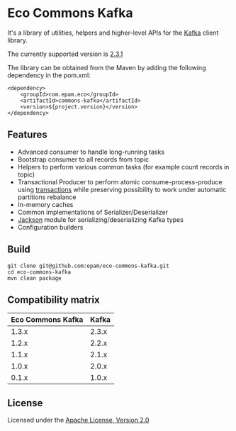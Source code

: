 # Eco Commons Kafka

It's a library of utilities, helpers and higher-level APIs for the [Kafka](https://kafka.apache.org/) client library.

The currently supported version is [2.3.1](https://kafka.apache.org/downloads#2.3.1)

The library can be obtained from the Maven by adding the following dependency in the pom.xml:

```
<dependency>
    <groupId>com.epam.eco</groupId>
    <artifactId>commons-kafka</artifactId>
    <version>${project.version}</version>
</dependency>
```

## Features

* Advanced consumer to handle long-running tasks
* Bootstrap consumer to all records from topic
* Helpers to perform various common tasks (for example count records in topic)
* Transactional Producer to perform atomic consume-process-produce using [transactions](https://www.confluent.io/blog/transactions-apache-kafka/) while preserving possibility to work under automatic partitions rebalance
* In-memory caches
* Common implementations of Serializer/Deserializer 
* [Jackson](https://github.com/FasterXML/jackson) module for serializing/deserializing Kafka types 
* Configuration builders

## Build

```
git clone git@github.com:epam/eco-commons-kafka.git
cd eco-commons-kafka
mvn clean package
```

## Compatibility matrix

Eco Commons Kafka | Kafka
---  | --- 
1.3.x | 2.3.x
1.2.x | 2.2.x
1.1.x | 2.1.x
1.0.x | 2.0.x
0.1.x | 1.0.x

## License

Licensed under the [Apache License, Version 2.0](https://www.apache.org/licenses/LICENSE-2.0)

